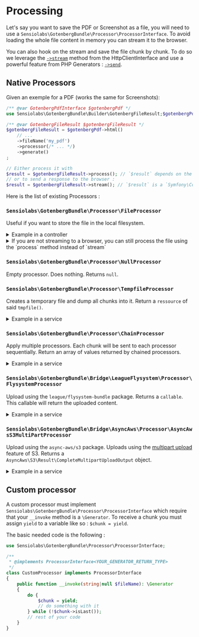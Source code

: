 # Processing

Let's say you want to save the PDF or Screenshot as a file, you will need to use a `Sensiolabs\GotenbergBundle\Processor\ProcessorInterface`.
To avoid loading the whole file content in memory you can stream it to the browser.

You can also hook on the stream and save the file chunk by chunk. To do so we leverage the [`->stream`](https://symfony.com/doc/current/http_client.html#streaming-responses) method from the HttpClientInterface and use a powerful feature from PHP Generators : [`->send`](https://www.php.net/manual/en/generator.send.php).

## Native Processors

Given an exemple for a PDF (works the same for Screenshots):

```php
/** @var GotenbergPdfInterface $gotenbergPdf */
use Sensiolabs\GotenbergBundle\Builder\GotenbergFileResult;$gotenbergPdf = /* ... */;

/** @var GotenbergFileResult $gotenbergFileResult */
$gotenbergFileResult = $gotenbergPdf->html()
    // ...
    ->fileName('my_pdf')
    ->processor(/* ... */)
    ->generate()
;

// Either process it with
$result = $gotenbergFileResult->process(); // `$result` depends on the Processor used. See below.
// or to send a response to the browser :
$result = $gotenbergFileResult->stream(); // `$result` is a `Symfony\Component\HttpFoundation\StreamedResponse`
```

Here is the list of existing Processors :

### `Sensiolabs\GotenbergBundle\Processor\FileProcessor`

Useful if you want to store the file in the local filesystem.
<details>
<summary>Example in a controller</summary>

```php
use Sensiolabs\GotenbergBundle\GotenbergPdfInterface;
use Sensiolabs\GotenbergBundle\Processor\FileProcessor;
use Symfony\Component\DependencyInjection\Attribute\Autowire;
use Symfony\Component\Filesystem\Filesystem;
use Symfony\Component\HttpFoundation\Response;

#[Route(path: '/my-pdf', name: 'my_pdf')]
public function pdf(
    GotenbergPdfInterface $gotenbergPdf,
    Filesystem $filesystem,
    
    #[Autowire('%kernel.project_dir%/var/pdf')]
    string $pdfStorage,
): Response {
    return $gotenbergPdf->html()
        // ...
        ->fileName('my_pdf')
        ->processor(new FileProcessor(
            $filesystem,
            $pdfStorage,
        ))
        ->generate()
        ->stream()
    ;
}
```

This will save the file under `%kernel.project_dir%/var/pdf/my_pdf.pdf` once the file has been fully streamed to the browser.

</details>

<details>
<summary>If you are not streaming to a browser, you can still process the file using the `process` method instead of `stream`</summary>

```php
use Sensiolabs\GotenbergBundle\GotenbergPdfInterface;
use Sensiolabs\GotenbergBundle\Processor\FileProcessor;
use Symfony\Component\Filesystem\Filesystem;

class SomeService
{
    public function __construct(
        private readonly GotenbergPdfInterface $gotenbergPdf,
        
        #[Autowire('%kernel.project_dir%/var/pdf')]
        private readonly string $kernelProjectDir,
    ) {}
    
    public function pdf(): \SplFileInfo
    {
        return $this->gotenbergPdf->html()
            //
            ->fileName('my_pdf')
            ->processor(new FileProcessor(
                new Filesystem(),
                "{$this->kernelProjectDir}/var/pdf",
            ))
            ->generate()
            ->process()
        ;
    }
}
```

This will return a `SplFileInfo` of the generated file stored at `%kernel.project_dir%/var/pdf/my_pdf.pdf`.

</details>

### `Sensiolabs\GotenbergBundle\Processor\NullProcessor`

Empty processor. Does nothing. Returns `null`.

### `Sensiolabs\GotenbergBundle\Processor\TempfileProcessor`

Creates a temporary file and dump all chunks into it. Return a `ressource` of said `tmpfile()`.

<details>
<summary>Example in a service</summary>

```php
use Sensiolabs\GotenbergBundle\GotenbergPdfInterface;
use Sensiolabs\GotenbergBundle\Processor\TempfileProcessor;
use Symfony\Component\Filesystem\Filesystem;

class SomeService
{
    public function __construct(
        private readonly GotenbergPdfInterface $gotenbergPdf,
    ) {}
    
    /**
     * @return resource
     */
    public function pdf(): mixed
    {
        return $this->gotenbergPdf->html()
            //
            ->fileName('my_pdf')
            ->processor(new TempfileProcessor())
            ->generate()
            ->process()
        ;
    }
}
```

</details>

### `Sensiolabs\GotenbergBundle\Processor\ChainProcessor`

Apply multiple processors. Each chunk will be sent to each processor sequentially. Return an array of values returned by chained processors.

<details>
<summary>Example in a service</summary>

```php
use Sensiolabs\GotenbergBundle\GotenbergPdfInterface;
use Sensiolabs\GotenbergBundle\Processor\ChainProcessor;
use Sensiolabs\GotenbergBundle\Processor\FileProcessor;
use Sensiolabs\GotenbergBundle\Processor\ProcessorInterface;
use Symfony\Component\Filesystem\Filesystem;

/**
 * @implements ProcessorInterface<int>
 */
class CustomProcessor implements ProcessorInterface
{
    public function __invoke(string|null $fileName): \Generator { /* ... */ } // Implement your own logic
}

class SomeService
{
    public function __construct(
        private readonly GotenbergPdfInterface $gotenbergPdf,
        
        #[Autowire('%kernel.project_dir%/var/pdf')]
        private readonly string $kernelProjectDir,
    ) {}
    
    /**
     * @return array{0: \SplFileInfo, 1: int}
     */
    public function pdf(): array
    {
        return $this->gotenbergPdf->html()
            //
            ->fileName('my_pdf')
            ->processor(new ChainProcessor([
                new FileProcessor(
                    new Filesystem(),
                    "{$this->kernelProjectDir}/var/pdf",
                ),
                new CustomProcessor(),
            ]))
            ->generate()
            ->process()
        ;
    }
}
```

</details>

### `Sensiolabs\GotenbergBundle\Bridge\LeagueFlysystem\Processor\FlysystemProcessor`

Upload using the `league/flysystem-bundle` package. Returns a `callable`. This callable will return the uploaded content.

<details>
<summary>Example in a service</summary>

```php
use League\Flysystem\FilesystemOperator;
use Sensiolabs\GotenbergBundle\GotenbergPdfInterface;
use Sensiolabs\GotenbergBundle\Bridge\LeagueFlysystem\Processor\FlysystemProcessor;
use Symfony\Component\DependencyInjection\Attribute\Autowire;

class SomeService
{
    public function __construct(
        private readonly GotenbergPdfInterface $gotenbergPdf,
        
        #[Autowire(service: 'pdfs.storage')] // Use the name under the `flysystem.storages` key in your packages configuration.
        private readonly FilesystemOperator $filesystemOperator,
    ) {}
    
    /**
     * @return Closure(): string
     */
    public function pdf(): Closure
    {
        return $this->gotenbergPdf->html()
            //
            ->fileName('my_pdf')
            ->processor(new FlysystemProcessor(
                $this->filesystemOperator,
            ))
            ->generate()
            ->process()
        ;
    }
}
```

</details>

### `Sensiolabs\GotenbergBundle\Bridge\AsyncAws\Processor\AsyncAwsS3MultiPartProcessor`

Upload using the `async-aws/s3` package. Uploads using the [multipart upload](https://docs.aws.amazon.com/AmazonS3/latest/userguide/mpuoverview.html) feature of S3. Returns a `AsyncAws\S3\Result\CompleteMultipartUploadOutput` object.

<details>
<summary>Example in a service</summary>

```php
use AsyncAws\S3\Result\CompleteMultipartUploadOutput;
use Sensiolabs\GotenbergBundle\Bridge\AsyncAws\Processor\AsyncAwsS3MultiPartProcessor;
use Sensiolabs\GotenbergBundle\GotenbergPdfInterface;

class SomeService
{
    public function __construct(
        private readonly GotenbergPdfInterface $gotenbergPdf,
        private readonly S3Client $s3Client,
    ) {}
    
    public function pdf(): CompleteMultipartUploadOutput
    {
        return $this->gotenbergPdf->html()
            //
            ->fileName('my_pdf')
            ->processor(new AsyncAwsS3MultiPartProcessor(
                $this->s3Client,
                'bucket-name',
            ))
            ->generate()
            ->process()
        ;
    }
}
```

</details>

## Custom processor

A custom processor must implement `Sensiolabs\GotenbergBundle\Processor\ProcessorInterface` which require that your `__invoke` method is a `\Generator`. To receive a chunk you must assign `yield` to a variable like so : `$chunk = yield`.

The basic needed code is the following :

```php
use Sensiolabs\GotenbergBundle\Processor\ProcessorInterface;

/**
 * @implements ProcessorInterface<YOUR_GENERATOR_RETURN_TYPE>
 */
class CustomProcessor implements ProcessorInterface
{
    public function __invoke(string|null $fileName): \Generator
    {
        do {
            $chunk = yield;
            // do something with it
        } while (!$chunk->isLast());
        // rest of your code
    }
}
```
